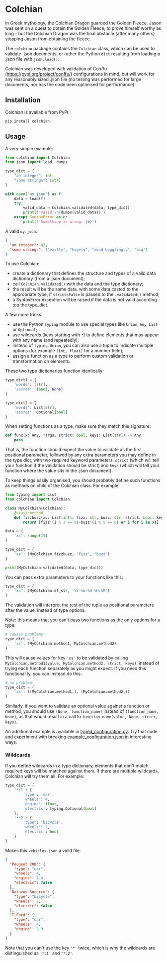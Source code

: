 # Colchian

In Greek mythology, the Colchian Dragon guarded the Golden Fleece. Jason was sent on a quest to obtain the Golden Fleece, to prove himself worthy as king - but the Colchian Dragon was the final obstacle (after many others) stopping Jason from obtaining the fleece.

The `colchian` package contains the `Colchian` class, which can be used to validate .json documents, or rather the Python `dict` resulting from loading a .json file with `json.load()`.

Colchian was developed with validation of Conffu (https://pypi.org/project/conffu/) configurations in mind, but will work for any reasonably sized .json file (no testing was performed for large documents, nor has the code been optimised for performance).

## Installation

Colchian is available from PyPI:
```commandline
pip install colchian
```

## Usage

A very simple example:
```python
from colchian import Colchian
from json import load, dumps

type_dict = {
    "an integer": int,
    "some strings": [str]
}

with open('my.json') as f:
    data = load(f)
    try:
        valid_data = Colchian.validated(data, type_dict)
        print(f'Valid:\n{dumps(valid_data)}')
    except SyntaxError as e:
        print(f'Something is wrong: {e}')
```
A valid `my.json`:
```json
{
  "an integer": 42,
  "some strings": ["vastly", "hugely", "mind-bogglingly", "big"]
}
```

To use Colchian:
- create a dictionary that defines the structure and types of a valid data dictionary (from a .json document);
- call `Colchian.validated()` with the data and the type dictionary;
- the result will be the same data, with some data casted to the appropriate type, if `strict=False` is passed to the `.validated()` method;
- a SyntaxError exception will be raised if the data is not valid according top the type_dict.

A few more tricks:
- use the Python `typing` module to use special types like `Union`, `Any`, `List` or `Optional`;
- use wildcards (keys starting with `*`) to define elements that may appear with any name (and repeatedly);
- instead of `typing.Union`, you can also use a tuple to indicate multiple options (for example `(int, float)` for a number field);
- assign a function as a type to perform custom validation or transformation on elements.

These two type dictionaries function identically:
```python
type_dict1 = {
    'words': [str],
    'secret': (bool, None)
}

type_dict2 = {
    'words': List[str],
    'secret': Optional[bool]
}
```

When setting functions as a type, make sure they match this signature:
```python
def func(x: Any, *args, strict: bool, keys: List[str]) -> Any:
    pass
```
That is, the function should expect the value to validate as the first positional parameter, followed by any extra parameters you may define in the type dict, with two required keyword parameters, `strict` (which will tell your function if the validation should be strict) and `keys` (which will tell your function where the value sits in the .json document).

To keep things easily organised, you should probably define such functions as methods on child of the Colchian class. For example:
```python
from typing import List
from colchian import Colchian

class MyColchian(Colchian):
    @staticmethod
    def fizzbuzz(xs: List[int], fizz: str, buzz: str, strict: bool, keys: List[str]):
        return [fizz*(i % 3 == 0)+buzz*(i % 5 == 0) or i for i in xs]

data = {
    'xs': range(15)
}

type_dict = {
    'xs': (MyColchian.fizzbuzz, 'fizz', 'buzz')
}

print(MyColchian.validated(data, type_dict))
```

You can pass extra parameters to your functions like this:
```python
type_dict = {
    'xs': (MyColchian.dt_str, '%Y-%m-%d %H:%M')
}
```
The validation will interpret the rest of the tuple as positional parameters after the value, instead of type options.

Note: this means that you can't pass two functions as the only options for a type:
```python
# causes problems:
type_dict = {
    'xs': (MyColchian.method1, MyColchian.method2)
}
```
This will cause values for key `'xs'` to be validated by calling `MyColchian.method1(value, MyColchian.method2, strict, keys)`, instead of trying each function separately as you might expect. If you need this functionality, you can instead do this:
```python
# no problem:
type_dict = {
    'xs': ((MyColchian.method1,), (MyColchian.method2,))
}
```
Similarly, if you want to validate an optional value against a function or method, you should use `(None, function_name)` instead of `(function_name, None)`, as that would result in a call to `function_name(value, None, strict, keys)`.

An additional example is available in [typed_configuration.py](example/typed_configuration.py). Try that code and experiment with breaking [example_configuration.json](example/example_configuration.json) in interesting ways.

### Wildcards

If you define wildcards in a type dictionary, elements that don't match required keys will be matched against them. If there are multiple wildcards, Colchian will try them all. For example:
```python
type_dict = {
    '*:1': {
        'type': 'car',
        'wheels': 4,
        'engine': float,
        'electric': typing.Optional[bool]
    },
    '*:2': {
        'type': 'bicycle',
        'wheels': 2,
        'electric': bool
    }
}
```
Makes this `vehicles.json` a valid file:
```json
{
  "Peugeot 208": {
    "type": "car",
    "wheels": 4,
    "engine": 1.4,
    "electric": false
  },
  "Batavus Socorro": {
    "type": "bicycle",
    "wheels": 2,
    "electric": false
  },
  "T-Ford": {
    "type": "car",
    "wheels": 4,
    "engine": 2.9
  }
}
```
Note that you can't use the key `'*'` twice, which is why the wildcards are distinguished as `'*:1'` and `'*:2'`.
